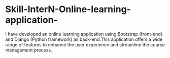 # Skill-InterN-Online-learning-application-
 I have developed an online learning application using Bootstrap (front-end) and Django (Python framework) as back-end.This application offers a wide range of features to enhance the user experience and streamline the course management process.
